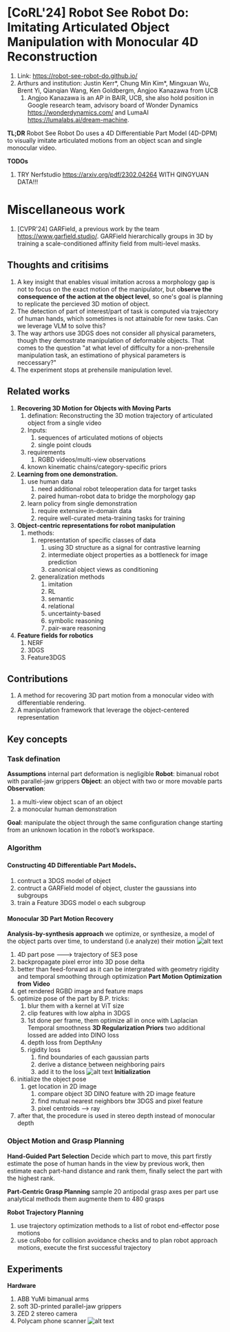# [CoRL'24] Robot See Robot Do: Imitating Articulated Object Manipulation with Monocular 4D Reconstruction
1. Link: https://robot-see-robot-do.github.io/
2. Arthurs and institution: Justin Kerr*, Chung Min Kim*, Mingxuan Wu, Brent Yi, Qianqian Wang, Ken Goldbergm, Angjoo Kanazawa from UCB
      1. Angjoo Kanazawa is an AP in BAIR, UCB, she also hold position in Google research team, advisory board of Wonder Dynamics https://wonderdynamics.com/ and LumaAI https://lumalabs.ai/dream-machine.

**TL;DR**
Robot See Robot Do uses a 4D Differentiable Part Model (4D-DPM) to visually imitate articulated motions from an object scan and single monocular video.

**TODOs**
1. TRY Nerfstudio https://arxiv.org/pdf/2302.04264 WITH QINGYUAN DATA!!!

# Miscellaneous work
1. [CVPR'24] GARField, a previous work by the team https://www.garfield.studio/. GARField hierarchically groups in 3D by training a scale-conditioned affinity field from multi-level masks.

## Thoughts and critisims
1. A key insight that enables visual imitation across a morphology gap is not to
focus on the exact motion of the manipulator, but o**bserve the consequence of the action at the object level**, so one's goal is planning to replicate the percieved 3D motion of object.
2. The detection of part of interest/part of task is computed via trajectory of human hands, which sometimes is not attainable for new tasks. Can we leverage VLM to solve this?
3. The way arthors use 3DGS does not consider all physical parameters, though they demostrate manipulation of deformable objects. That comes to the question "at what level of difficulty for a non-prehensile manipulation task, an estimationo of physical parameters is neccessary?"
4. The experiment stops at prehensile manipulation level.

## Related works
1. **Recovering 3D Motion for Objects with Moving Parts**
   1. defination: Reconstructing the 3D motion trajectory of articulated object from a single video
   2. Inputs:
      1. sequences of articulated motions of objects
      2. single point clouds
   3. requirements
      1. RGBD videos/multi-view observations
   4.  known kinematic chains/category-specific priors
2. **Learning from one demonstration.**
   1. use human data
      1. need additional robot teleoperation data for target tasks
      2. paired human-robot data to bridge the morphology gap
   2. learn policy from single demonstration
      1.  require extensive in-domain data
      2.  require well-curated meta-training tasks for training
3.  **Object-centric representations for robot manipulation**
    1. methods:
       1. representation of specific classes of data
          1. using 3D structure as a signal for contrastive learning 
          2. intermediate object properties as a bottleneck for image prediction
          3. canonical object views as conditioning
       2.  generalization methods
           1.  imitation
           2.  RL
           3.  semantic
           4.  relational
           5.  uncertainty-based
           6.  symbolic reasoning
           7.  pair-ware reasoning
4.  **Feature fields for robotics**
    1.  NERF
    2.  3DGS
    3.  Feature3DGS
   
## Contributions
1. A method for recovering 3D part motion from a monocular video with differentiable
rendering.
2. A manipulation framework that leverage the object-centered representation

## Key concepts

### Task defination
**Assumptions** internal part deformation is negligible
**Robot**: bimanual robot with parallel-jaw grippers
**Object**: an object with two or more movable parts
**Observation**:
   1. a multi-view object scan of an object
   2. a monocular human demonstration
   
**Goal**: manipulate the object through the same configuration change starting from an unknown location in the robot’s workspace.

### Algorithm
#### Constructing 4D Differentiable Part Models、

1. contruct a 3DGS model of object
2. contruct a GARField model of object, cluster the gaussians into subgroups
3. train a Feature 3DGS model o each subgroup

#### Monocular 3D Part Motion Recovery
**Analysis-by-synthesis approach**
we optimize, or synthesize, a model of the object parts over time, to
understand (i.e analyze) their motion
![alt text](image.png)
1. 4D part pose ---> trajectory of SE3 pose
2. backpropagate pixel error into 3D pose delta
3. better than feed-forward as it can be intergrated with geometry rigidity and temporal smoothing through optimization
**Part Motion Optimization from Video**
1. get rendered RGBD image and feature maps
2. optimize pose of the part by B.P.
tricks:
   1. blur them with a kernel at ViT size
   2. clip features with low alpha in 3DGS
   3. 1st done per frame, them optimize all in once with Laplacian Temporal smoothness
**3D Regularization Priors**
two additional lossed are added into DINO loss
   1. depth loss from DepthAny
   2. rigidity loss
      1. find boundaries of each gaussian parts
      2. derive a distance between neighboring pairs
      3. add it to the loss ![alt text](image-1.png)
**Initialization**
1. initialize the object pose
   1. get location in 2D image
      1. compare object 3D DINO feature with 2D image feature
      2. find mutual nearest neighbors btw 3DGS and pixel feature
      3. pixel centroids --> ray
2. after that, the procedure is used in stereo depth instead of monocular depth

### Object Motion and Grasp Planning

**Hand-Guided Part Selection**
Decide which part to move, this part firstly estimate the pose of human hands in the view by previous work, then estimate each part-hand distance and rank them, finally select the part with the highest rank.

**Part-Centric Grasp Planning**
sample 20 antipodal grasp axes per part use analytical methods them augmente them to 480 grasps

**Robot Trajectory Planning**
1. use trajectory optimization methods to a list of robot end-effector pose motions
2. use cuRobo for collision avoidance checks and to plan robot approach motions, execute the first successful trajectory

## Experiments
**Hardware**
1. ABB YuMi bimanual arms
2. soft 3D-printed parallel-jaw grippers
3. ZED 2 stereo camera
4. Polycam phone scanner
![alt text](image-3.png)
